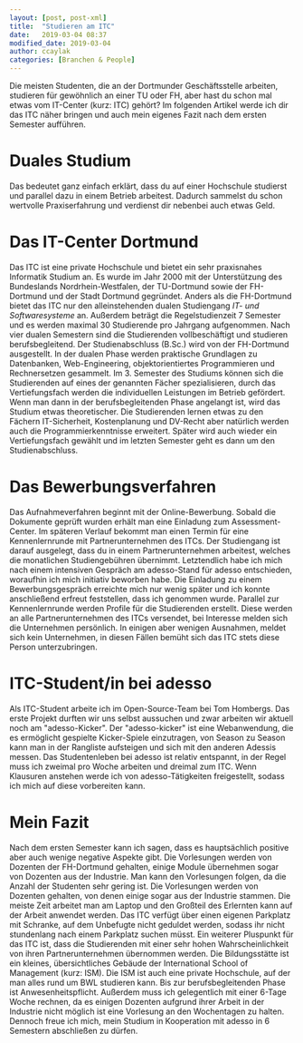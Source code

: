 ```yaml
---
layout: [post, post-xml]              
title:  "Studieren am ITC"            
date:   2019-03-04 08:37              
modified_date: 2019-03-04             
author: ccaylak                       
categories: [Branchen & People]       
---
```

Die meisten Studenten, die an der Dortmunder Geschäftsstelle arbeiten, studieren für gewöhnlich an einer TU oder FH, aber hast du schon mal etwas vom IT-Center (kurz: ITC) gehört?
Im folgenden Artikel werde ich dir das ITC näher bringen und auch mein eigenes Fazit nach dem ersten Semester aufführen.

# Duales Studium

Das bedeutet ganz einfach erklärt, dass du auf einer Hochschule studierst und parallel dazu in einem Betrieb arbeitest. 
Dadurch sammelst du schon wertvolle Praxiserfahrung und verdienst dir nebenbei auch etwas Geld.

# Das IT-Center Dortmund

Das ITC ist eine private Hochschule und bietet ein sehr praxisnahes Informatik Studium an.
Es wurde im Jahr 2000 mit der Unterstützung des Bundeslands Nordrhein-Westfalen, der TU-Dortmund sowie der FH-Dortmund und der Stadt Dortmund gegründet.
Anders als die FH-Dortmund bietet das ITC nur den alleinstehenden dualen Studiengang _IT- und Softwaresysteme_ an.
Außerdem beträgt die Regelstudienzeit 7 Semester und es werden maximal 30 Studierende pro Jahrgang aufgenommen.
Nach vier dualen Semestern sind die Studierenden vollbeschäftigt und studieren berufsbegleitend.
Der Studienabschluss (B.Sc.) wird von der FH-Dortmund ausgestellt.
In der dualen Phase werden praktische Grundlagen zu Datenbanken, Web-Engineering, objektorientiertes Programmieren und Rechnersetzen gesammelt.
Im 3. Semester des Studiums können sich die Studierenden auf eines der genannten Fächer spezialisieren, durch das Vertiefungsfach werden die individuellen Leistungen im Betrieb gefördert.
Wenn man dann in der berufsbegleitenden Phase angelangt ist, wird das Studium etwas theoretischer.
Die Studierenden lernen etwas zu den Fächern IT-Sicherheit, Kostenplanung und DV-Recht aber natürlich werden auch die Programmierkenntnisse erweitert.
Später wird auch wieder ein Vertiefungsfach gewählt und im letzten Semester geht es dann um den Studienabschluss.


# Das Bewerbungsverfahren

Das Aufnahmeverfahren beginnt mit der Online-Bewerbung. Sobald die Dokumente geprüft wurden erhält man eine Einladung zum Assessment-Center.
Im späteren Verlauf bekommt man einen Termin für eine Kennenlernrunde mit Partnerunternehmen des ITCs. Der Studiengang ist darauf ausgelegt, dass du in einem Partnerunternehmen arbeitest, welches die monatlichen Studiengebühren übernimmt.
Letztendlich habe ich mich nach einem intensiven Gespräch am adesso-Stand für adesso entschieden, woraufhin ich mich initiativ beworben habe.
Die Einladung zu einem Bewerbungsgespräch erreichte mich nur wenig später und ich konnte anschließend erfreut feststellen, dass ich genommen wurde.
Parallel zur Kennenlernrunde werden Profile für die Studierenden erstellt. 
Diese werden an alle Partnerunternehmen des ITCs versendet, bei Interesse melden sich die Unternehmen persönlich.
In einigen aber wenigen Ausnahmen, meldet sich kein Unternehmen, in diesen Fällen bemüht sich das ITC stets diese Person unterzubringen.


# ITC-Student/in bei adesso

Als ITC-Student arbeite ich im Open-Source-Team bei Tom Hombergs.
Das erste Projekt durften wir uns selbst aussuchen und zwar arbeiten wir aktuell noch am "adesso-Kicker".
Der "adesso-kicker" ist eine Webanwendung, die es ermöglicht gespielte Kicker-Spiele einzutragen, von Season zu Season kann man in der Rangliste aufsteigen und sich mit den anderen Adessis messen.
Das Studentenleben bei adesso ist relativ entspannt, in der Regel muss ich zweimal pro Woche arbeiten und dreimal zum ITC.
Wenn Klausuren anstehen werde ich von adesso-Tätigkeiten freigestellt, sodass ich mich auf diese vorbereiten kann.

# Mein Fazit

Nach dem ersten Semester kann ich sagen, dass es hauptsächlich positive aber auch wenige negative Aspekte gibt.
Die Vorlesungen werden von Dozenten der FH-Dortmund gehalten, einige Module übernehmen sogar von Dozenten aus der Industrie.
Man kann den Vorlesungen folgen, da die Anzahl der Studenten sehr gering ist.
Die Vorlesungen werden von Dozenten gehalten, von denen einige sogar aus der Industrie stammen.
Die meiste Zeit arbeitet man am Laptop und den Großteil des Erlernten kann auf der Arbeit anwendet werden.
Das ITC verfügt über einen eigenen Parkplatz mit Schranke, auf dem Unbefugte nicht geduldet werden, sodass ihr nicht stundenlang nach einem Parkplatz suchen müsst.
Ein weiterer Pluspunkt für das ITC ist, dass die Studierenden mit einer sehr hohen Wahrscheinlichkeit von ihren Partnerunternehmen übernommen werden.
Die Bildungsstätte ist ein kleines, übersichtliches Gebäude der International School of Management (kurz: ISM).
Die ISM ist auch eine private Hochschule, auf der man alles rund um BWL studieren kann.
Bis zur berufsbegleitenden Phase ist Anwesenheitspflicht.
Außerdem muss ich gelegentlich mit einer 6-Tage Woche rechnen, da es einigen Dozenten aufgrund ihrer Arbeit in der Industrie nicht möglich ist eine Vorlesung an den Wochentagen zu halten.
Dennoch freue ich mich, mein Studium in Kooperation mit adesso in 6 Semestern abschließen zu dürfen.
